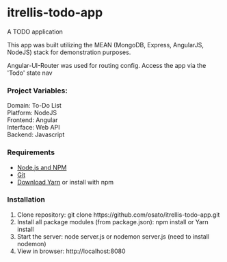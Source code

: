 # itrellis-todo-app
A TODO application

<p>This app was built utilizing the MEAN (MongoDB, Express, AngularJS, NodeJS) stack for demonstration purposes.</p>
<p>Angular-UI-Router was used for routing config. Access the app via the 'Todo' state nav</p>

<h3>Project Variables:</h3>

<div>Domain: To-Do List</div>
<div>Platform: NodeJS</div>
<div>Frontend: Angular</div>
<div>Interface: Web API</div>
<div>Backend: Javascript</div>

<h3>Requirements</h3>
<ul class="unstyled">
  <li><a href="https://nodejs.org/en/download/">Node.js and NPM</a></li>
  <li><a href="https://git-scm.com/downloads">Git</a></li>
  <li><a href="https://yarnpkg.com/en/docs/install#windows-stable">Download Yarn</a> or install with npm</li>
</ul>

<h3>Installation</h3>
<ol class="unstyled">
  <li>Clone repository: git clone https://github.com/osato/itrellis-todo-app.git</li>
  <li>Install all package modules (from package.json): npm install or Yarn install</li>
  <li>Start the server: node server.js or nodemon server.js (need to install nodemon)</li>
  <li>View in browser: http://localhost:8080</li>
</ol>
